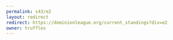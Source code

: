 ```yaml
---
permalink: s43/e2
layout: redirect
redirect: https://dominionleague.org/current_standings?div=e2
owner: truffles
---
```

